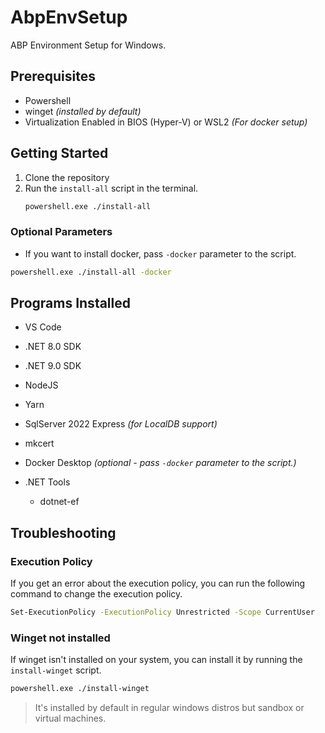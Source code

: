 # AbpEnvSetup
 ABP Environment Setup for Windows.

 ## Prerequisites
 - Powershell
 - winget _(installed by default)_
 - Virtualization Enabled in BIOS (Hyper-V) or WSL2
     _(For docker setup)_


## Getting Started
1. Clone the repository
2. Run the `install-all` script in the terminal.
    ```bash
    powershell.exe ./install-all
    ```

### Optional Parameters
 - If you want to install docker, pass `-docker` parameter to the script.
 ```bash
 powershell.exe ./install-all -docker
 ```

## Programs Installed
- VS Code
- .NET 8.0 SDK
- .NET 9.0 SDK
- NodeJS
- Yarn
- SqlServer 2022 Express _(for LocalDB support)_
- mkcert
- Docker Desktop _(optional - pass `-docker` parameter to the script.)_

- .NET Tools
    - dotnet-ef


## Troubleshooting

### Execution Policy
If you get an error about the execution policy, you can run the following command to change the execution policy.

```bash
Set-ExecutionPolicy -ExecutionPolicy Unrestricted -Scope CurrentUser
```

### Winget not installed
If winget isn't installed on your system, you can install it by running the `install-winget` script.

```bash
powershell.exe ./install-winget
```

> It's installed by default in regular windows distros but sandbox or virtual machines.